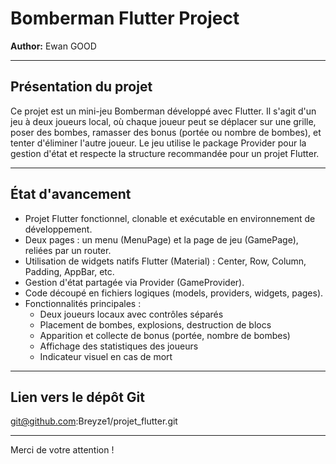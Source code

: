 # Bomberman Flutter Project

**Author:** Ewan GOOD

---

## Présentation du projet

Ce projet est un mini-jeu Bomberman développé avec Flutter. Il s'agit d'un jeu à deux joueurs local, où chaque joueur peut se déplacer sur une grille, poser des bombes, ramasser des bonus (portée ou nombre de bombes), et tenter d'éliminer l'autre joueur. Le jeu utilise le package Provider pour la gestion d'état et respecte la structure recommandée pour un projet Flutter.

---

## État d'avancement

- Projet Flutter fonctionnel, clonable et exécutable en environnement de développement.
- Deux pages : un menu (MenuPage) et la page de jeu (GamePage), reliées par un router.
- Utilisation de widgets natifs Flutter (Material) : Center, Row, Column, Padding, AppBar, etc.
- Gestion d'état partagée via Provider (GameProvider).
- Code découpé en fichiers logiques (models, providers, widgets, pages).
- Fonctionnalités principales :
  - Deux joueurs locaux avec contrôles séparés
  - Placement de bombes, explosions, destruction de blocs
  - Apparition et collecte de bonus (portée, nombre de bombes)
  - Affichage des statistiques des joueurs
  - Indicateur visuel en cas de mort

---

## Lien vers le dépôt Git

git@github.com:Breyze1/projet_flutter.git

---

Merci de votre attention ! 